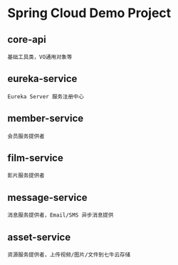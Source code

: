 # Spring Cloud Demo Project

## core-api 
```
基础工具类，VO通用对象等
```

## eureka-service
```
Eureka Server 服务注册中心
```

## member-service
```
会员服务提供者
```

## film-service
```
影片服务提供者
```

## message-service
```
消息服务提供者，Email/SMS 异步消息提供
```
## asset-service
```
资源服务提供者，上传视频/图片/文件到七牛云存储
```
